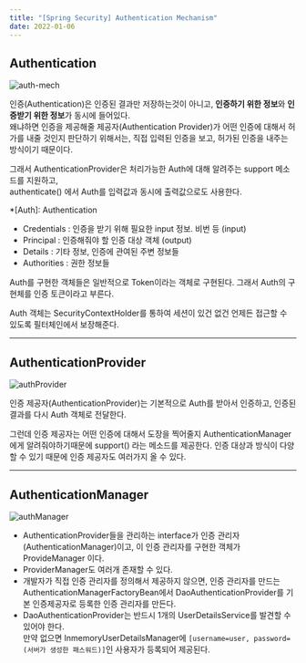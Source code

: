 ```yaml
---
title: "[Spring Security] Authentication Mechanism"
date: 2022-01-06
---
```


## **Authentication**

![auth-mech](/auth-mech.png)

인증(Authentication)은 인증된 결과만 저장하는것이 아니고, **인증하기 위한 정보**와 **인증받기 위한 정보**가 동시에 들어있다.  
왜냐하면 인증을 제공해줄 제공자(Authentication Provider)가 어떤 인증에 대해서 허가를 내줄 것인지 판단하기 위해서는, 직접 입력된 인증을 보고, 허가된 인증을 내주는 방식이기 때문이다.

그래서 AuthenticationProvider은 처리가능한 Auth에 대해 알려주는 support 메소드를 지원하고,  
authenticate() 에서 Auth를 입력값과 동시에 출력값으로도 사용한다.

*[Auth]: Authentication

- Credentials : 인증을 받기 위해 필요한 input 정보. 비번 등 (input)
- Principal : 인증해줘야 할 인증 대상 객체 (output)
- Details : 기타 정보, 인증에 관여된 주변 정보들
- Authorities : 권한 정보들

Auth를 구현한 객체들은 일반적으로 Token이라는 객체로 구현된다. 그래서 Auth의 구현체를 인증 토큰이라고 부른다.

Auth 객체는 SecurityContextHolder를 통하여 세션이 있건 없건 언제든 접근할 수 있도록 필터체인에서 보장해준다.

---

## **AuthenticationProvider**

![authProvider](/authProvider.png)

인증 제공자(AuthenticationProvider)는 기본적으로 Auth를 받아서 인증하고, 인증된 결과를 다시 Auth 객체로 전달한다.

그런데 인증 제공자는 어떤 인증에 대해서 도장을 찍어줄지 AuthenticationManager에게 알려줘야하기때문에 support() 라는 메소드를 제공한다. 인증 대상과 방식이 다양할 수 있기 때문에 인증 제공자도 여러가지 올 수 있다.

---

## **AuthenticationManager**

![authManager](/authManager.png)

- AuthenticationProvider들을 관리하는 interface가 인증 관리자(AuthenticationManager)이고, 이 인증 관리자를 구현한 객체가 ProvideManager 이다.
- ProviderManager도 여러개 존재할 수 있다.
- 개발자가 직접 인증 관리자를 정의해서 제공하지 않으면, 인증 관리자를 만드는 AuthenticationManagerFactoryBean에서 DaoAuthenticationProvider를 기본 인증제공자로 등록한 인증 관리자를 만든다.
- DaoAuthenticationProvider는 반드시 1개의 UserDetailsService를 발견할 수 있어야 한다.  
만약 없으면 InmemoryUserDetailsManager에 `[username=user, password=(서버가 생성한 패스워드)]`인 사용자가 등록되어 제공된다.
